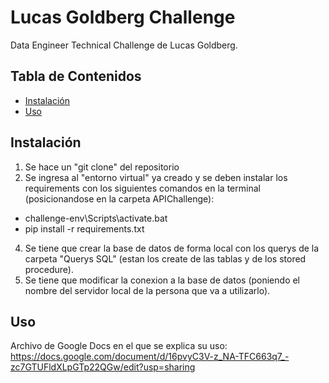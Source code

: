 # Lucas Goldberg Challenge

Data Engineer Technical Challenge de Lucas Goldberg.

## Tabla de Contenidos

- [Instalación](#instalación)
- [Uso](#uso)

## Instalación

1) Se hace un "git clone" del repositorio
2) Se ingresa al "entorno virtual" ya creado y se deben instalar los requirements con los siguientes comandos en la terminal (posicionandose en la carpeta APIChallenge):
  * challenge-env\Scripts\activate.bat
  * pip install -r requirements.txt
4) Se tiene que crear la base de datos de forma local con los querys de la carpeta "Querys SQL" (estan los create de las tablas y de los stored procedure).
5) Se tiene que modificar la conexion a la base de datos (poniendo el nombre del servidor local de la persona que va a utilizarlo).

## Uso

Archivo de Google Docs en el que se explica su uso:
https://docs.google.com/document/d/16pvyC3V-z_NA-TFC663q7_-zc7GTUFldXLpGTp22QGw/edit?usp=sharing
